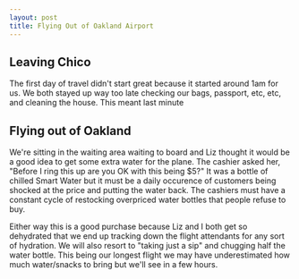 ```yaml
---
layout: post
title: Flying Out of Oakland Airport 
---
```


## Leaving Chico
The first day of travel didn't start great because it started around 1am for us.  We both stayed up way too late checking our bags, passport, etc, etc, and cleaning the house.  This meant last minute


## Flying out of Oakland
We're sitting in the waiting area waiting to board and Liz thought it would be a good idea to get some extra water for the plane.  The cashier asked her, "Before I ring this up are you OK with this being $5?"  It was a bottle of chilled Smart Water but it must be a daily occurence of customers being shocked at the price and putting the water back.  The cashiers must have a constant cycle of restocking overpriced water bottles that people refuse to buy.

Either way this is a good purchase because Liz and I both get so dehydrated that we end up tracking down the flight attendants for any sort of hydration.  We will also resort to "taking just a sip" and chugging half the water bottle.   This being our longest flight we may have underestimated how much water/snacks to bring but we'll see in a few hours.
